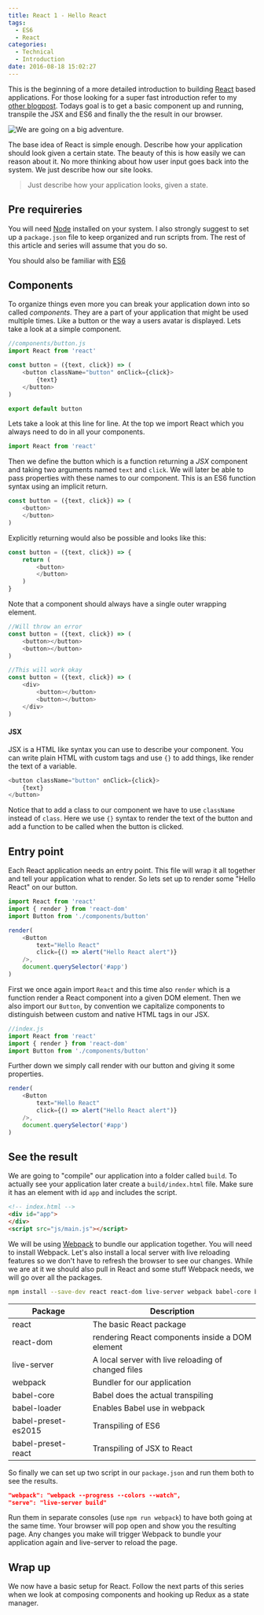 ```yaml
---
title: React 1 - Hello React
tags:
  - ES6
  - React
categories:
  - Technical
  - Introduction
date: 2016-08-18 15:02:27
---
```



This is the beginning of a more detailed introduction to building [React](https://facebook.github.io/react/) based applications. For those looking for a super fast introduction refer to my [other blogpost](/2016/07/21/Why-and-how-to-ReactJS/). Todays goal is to get a basic component up and running, transpile the JSX and ES6 and finally the the result in our browser.

![We are going on a big adventure.](/images/tech/adventure.jpg)

<!-- more -->

The base idea of React is simple enough. Describe how your application should look given a certain state. The beauty of this is how easily we can reason about it. No more thinking about how user input goes back into the system. We just describe how our site looks.

> Just describe how your application looks, given a state.

## Pre requireries

You will need [Node](https://nodejs.org) installed on your system. I also strongly suggest to set up a `package.json` file to keep organized and run scripts from. The rest of this article and series will assume that you do so.

You should also be familiar with [ES6](/2016/07/25/ES6-need-to-know/)

## Components

To organize things even more you can break your application down into so called *components*. They are a part of your application that might be used multiple times. Like a button or the way a users avatar is displayed. Lets take a look at a simple component.

```javascript
//components/button.js
import React from 'react'

const button = ({text, click}) => (
    <button className="button" onClick={click}>
        {text}
    </button>
)

export default button
```

Lets take a look at this line for line. At the top we import React which you always need to do in all your components.

```javascript
import React from 'react'
```

Then we define the button which is a function returning a *JSX* component and taking two arguments named `text` and `click`. We will later be able to pass properties with these names to our component. This is an ES6 function syntax using an implicit return.

```javascript
const button = ({text, click}) => (
    <button>
    </button>
)
```

Explicitly returning would also be possible and looks like this:
```javascript
const button = ({text, click}) => {
    return (
        <button>
        </button>
    )
}
```

Note that a component should always have a single outer wrapping element.
```javascript
//Will throw an error
const button = ({text, click}) => (
    <button></button>
    <button></button>
)

//This will work okay
const button = ({text, click}) => (
    <div>
        <button></button>
        <button></button>
    </div>
)
```

#### JSX

JSX is a HTML like syntax you can use to describe your component. You can write plain HTML with custom tags and use `{}` to add things, like render the text of a variable.

```javascript
<button className="button" onClick={click}>
	{text}
</button>
```

Notice that to add a class to our component we have to use `className` instead of `class`. Here we use `{}` syntax to render the text of the button and add a function to be called when the button is clicked.

## Entry point

Each React application needs an entry point. This file will wrap it all together and tell your application what to render. So lets set up to render some "Hello React" on our button.

```javascript
import React from 'react'
import { render } from 'react-dom'
import Button from './components/button'

render(
	<Button
		text="Hello React"
		click={() => alert("Hello React alert")}
	/>,
	document.querySelector('#app')
)
```

First we once again import `React` and this time also `render` which is a function render a React component into a given DOM element. Then we also import our `Button`, by convention we capitalize components to distinguish between custom and native HTML tags in our JSX.

```javascript
//index.js
import React from 'react'
import { render } from 'react-dom'
import Button from './components/button'
```

Further down we simply call render with our button and giving it some properties.
```javascript
render(
	<Button
		text="Hello React"
		click={() => alert("Hello React alert")}
	/>,
	document.querySelector('#app')
)
```

## See the result

We are going to "compile" our application into a folder called `build`. To actually see your application later create a `build/index.html` file. Make sure it has an element with id `app` and includes the script.

```HTML
<!-- index.html -->
<div id="app">
</div>
<script src="js/main.js"></script>
```

We will be using [Webpack](https://webpack.github.io/) to bundle our application together. You will need to install Webpack. Let's also install a local server with live reloading features so we don't have to refresh the browser to see our changes. While we are at it we should also pull in React and some stuff Webpack needs, we will go over all the packages.

```bash
npm install --save-dev react react-dom live-server webpack babel-core babel-loader babel-preset-es2015 babel-preset-react
```

| Package | Description |
| --- | --- |
| react | The basic React package |
|react-dom| rendering React components inside a DOM element|
|live-server| A local server with live reloading of changed files|
|webpack| Bundler for our application|
|babel-core| Babel does the actual transpiling|
|babel-loader| Enables Babel use in webpack|
|babel-preset-es2015| Transpiling of ES6|
|babel-preset-react|Transpiling of JSX to React|

So finally we can set up two script in our `package.json` and run them both to see the results.

```json
"webpack": "webpack --progress --colors --watch",
"serve": "live-server build"
```

Run them in separate consoles (use `npm run webpack`) to have both going at the same time. Your browser will pop open and show you the resulting page. Any changes you make will trigger Webpack to bundle your application again and live-server to reload the page.

## Wrap up

We now have a basic setup for React. Follow the next parts of this series when we look at composing components and hooking up Redux as a state manager.
